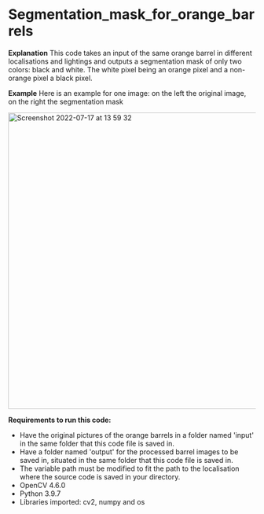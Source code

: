 # Segmentation_mask_for_orange_barrels

**Explanation**
This code takes an input of the same orange barrel in different localisations and lightings and outputs a segmentation mask of only two colors: black and white. The white pixel being an orange pixel and a non-orange pixel a black pixel.




**Example**
Here is an example for one image: on the left the original image, on the right the segmentation mask

<img width="603" alt="Screenshot 2022-07-17 at 13 59 32" src="https://user-images.githubusercontent.com/97196465/179397182-f59e3a6e-be33-45b1-8559-bfa7aef8ce84.png">





**Requirements to run this code:**
- Have the original pictures of the orange barrels in a folder named 'input' in the same folder that this code file is saved in.
- Have a folder named 'output' for the processed barrel images to be saved in, situated in the same folder that this code file is saved in.
- The variable path must be modified to fit the path to the localisation where the source code is saved in your directory.
- OpenCV 4.6.0
- Python 3.9.7
- Libraries imported: cv2, numpy and os

